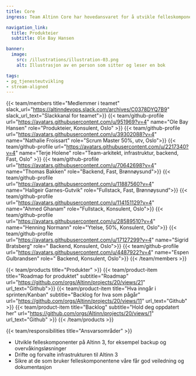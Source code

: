```yaml
---
title: Core
ingress: Team Altinn Core har hovedansvaret for å utvikle felleskomponenter som støtter ulike produkter i Altinn 3, og drifter/forvalter infrastrukturen.

navigation_link:
  title: Produkteier
  subtitle: Ole Bay Hansen

banner:
  image:
    src: /illustrations/illustration-03.png
    alt: Illustrasjon av en person som sitter og leser en bok

tags:
- pg_tjenesteutvikling
- stream-aligned
---
```


{{< team/members title="Medlemmer i teamet" slack_url="https://altinndevops.slack.com/archives/C0378DYQ7B9" slack_url_text="Slackkanal for teamet">}}
{{< team/github-profile url="https://avatars.githubusercontent.com/u/951969?v=4" name="Ole Bay Hansen" role="Produkteier, Konsulent, Oslo" >}}
{{< team/github-profile url="https://avatars.githubusercontent.com/u/39302088?v=4" name="Nathalie Froissart" role="Scrum Master 50%, utv,  Oslo">}}
{{< team/github-profile url="https://avatars.githubusercontent.com/u/2217340?v=4" name="Terje Holene" role="Team-arkitekt, infrastruktur, backend, Fast, Oslo" >}}
{{< team/github-profile url="https://avatars.githubusercontent.com/u/70642698?v=4" name="Thomas Bakken" role="Backend, Fast, Brønnøysund">}}
{{< team/github-profile url="https://avatars.githubusercontent.com/u/11887560?v=4" name="Hallgeir Garnes-Gutvik" role="Fullstack, Fast, Brønnøysund">}}
{{< team/github-profile url="https://avatars.githubusercontent.com/u/114151129?v=4" name="Ahmed Ghanam" role="Fullstack, Konsulent, Oslo">}}
{{< team/github-profile url="https://avatars.githubusercontent.com/u/28589510?v=4" name="Henning Normann" role="Ytelse, 50%, Konsulent, Oslo">}}
{{< team/github-profile url="https://avatars.githubusercontent.com/u/17127299?v=4" name="Sigrid Bratsberg" role=" Backend, Konsulent, Oslo">}}
{{< team/github-profile url="https://avatars.githubusercontent.com/u/4487922?v=4" name="Espen Gulbrandsen" role=" Backend, Konsulent, Oslo">}}
{{< /team/members >}}

{{< team/products title="Produkter" >}}
{{< team/product-item title="Roadmap for produktet" subtitle="Roadmap" url="https://github.com/orgs/Altinn/projects/20/views/21" url_text="Github">}}
{{< team/product-item title="Hva inngår i sprinten/Kanban" subtitle="Backlog for hva som pågår" url="https://github.com/orgs/Altinn/projects/20/views/11" url_text="Github" >}}
{{< team/product-item title="Backlog" subtitle="Hold deg oppdatert her" url="https://github.com/orgs/Altinn/projects/20/views/1" url_text="Github" >}}
{{< /team/products >}}

{{< team/responsibilities title="Ansvarsområder" >}}

- Utvikle felleskomponenter på Altinn 3, for eksempel backup og overvåkingsløsninger
- Drifte og forvalte infrastrukturen til Altinn 3
- Sikre at de som bruker felleskomponentene våre får god veiledning og dokumentasjon
